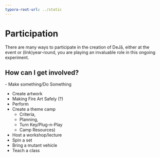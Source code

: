 ```yaml
---
typora-root-url: ../static
---
```


# Participation

There are many ways to participate in the creation of DeJā,  either at the event or (link)year-round, you are playing an invaluable role in this ongoing experiment.

## How can I get involved?

​- Make something/Do Something

- Create artwork
- Making Fire Art Safely (?)
- Perform
- Create a theme camp
  - Criteria, 
  - Planning, 
  - Turn Key/Plug-n-Play
  - Camp Resources)
- Host a workshop/lecture
- Spin a set
- Bring a mutant vehicle
- Teach a class
